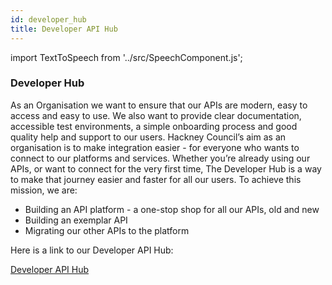 ```yaml
---
id: developer_hub
title: Developer API Hub
---
```

import TextToSpeech from '../src/SpeechComponent.js';

<TextToSpeech>

### Developer Hub

As an Organisation we want to ensure that our APIs are modern, easy to access and easy to use. We also want to provide clear documentation, accessible test environments, a simple onboarding process and good quality help and support to our users. 
Hackney Council’s aim as an organisation is to make integration easier - for everyone who wants to connect to our platforms and services. Whether you’re already using our APIs, or want to connect for the very first time, The Developer Hub is a way to make that journey easier and faster for all our users. 
To achieve this mission, we are:
- Building an API platform - a one-stop shop for all our APIs, old and new
- Building an exemplar API 
- Migrating our other APIs to the platform


Here is a link to our Developer API Hub:

[Developer API Hub](https://developer-api.hackney.gov.uk/)
        
</TextToSpeech>